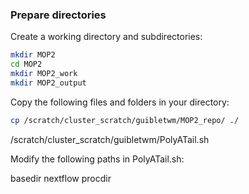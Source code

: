 ### Prepare directories

Create a working directory and subdirectories:

```bash
mkdir MOP2
cd MOP2
mkdir MOP2_work
mkdir MOP2_output
```

Copy the following files and folders in your directory:

```bash
cp /scratch/cluster_scratch/guibletwm/MOP2_repo/ ./
```


/scratch/cluster_scratch/guibletwm/PolyATail.sh



Modify the following paths in PolyATail.sh:

basedir
nextflow
procdir
